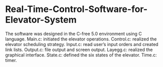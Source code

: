 # Real-Time-Control-Software-for-Elevator-System
The software was designed in the C-free 5.0 environment using C
language. Main.c: initiated the elevator operations.
Control.c: realized the elevator scheduling strategy.
Input.c: read user’s input orders and created link lists.
Output.c: file output and screen output.
Layegg.c: realized the graphical interface.
State.c: defined the six states of the elevator.
Time.c: timer.
